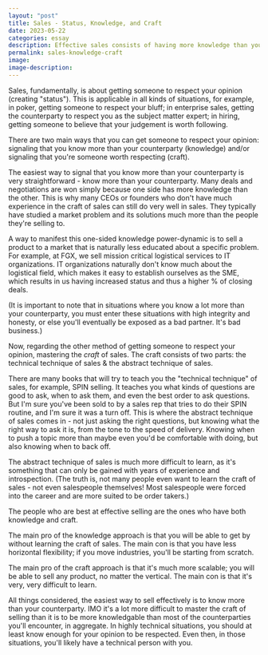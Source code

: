 ```yaml
---
layout: "post"
title: Sales - Status, Knowledge, and Craft
date: 2023-05-22
categories: essay
description: Effective sales consists of having more knowledge than your counterparty and/or the ability to persuade via techniques.
permalink: sales-knowledge-craft
image:
image-description:
---
```

Sales, fundamentally, is about getting someone to respect your opinion (creating "status"). This is applicable in all kinds of situations, for example, in poker, getting someone to respect your bluff; in enterprise sales, getting the counterparty to respect you as the subject matter expert; in hiring, getting someone to believe that your judgement is worth following.

There are two main ways that you can get someone to respect your opinion: signaling that you know more than your counterparty (knowledge) and/or signaling that you're someone worth respecting (craft).

The easiest way to signal that you know more than your counterparty is very straightforward - know more than your counterparty. Many deals and negotiations are won simply because one side has more knowledge than the other. This is why many CEOs or founders who don't have much experience in the craft of sales can still do very well in sales. They typically have studied a market problem and its solutions much more than the people they're selling to.

A way to manifest this one-sided knowledge power-dynamic is to sell a product to a market that is naturally less educated about a specific problem. For example, at FGX, we sell mission critical logistical services to IT organizations. IT organizations naturally don't know much about the logistical field, which makes it easy to establish ourselves as the SME, which results in us having increased status and thus a higher % of closing deals.

(It is important to note that in situations where you know a lot more than your counterparty, you must enter these situations with high integrity and honesty, or else you'll eventually be exposed as a bad partner. It's bad business.)

Now, regarding the other method of getting someone to respect your opinion, mastering the *craft* of sales. The craft consists of two parts: the technical technique of sales & the abstract technique of sales.

There are many books that will try to teach you the "technical technique" of sales, for example, SPIN selling. It teaches you what kinds of questions are good to ask, when to ask them, and even the best order to ask questions. But I'm sure you've been sold to by a sales rep that tries to do their SPIN routine, and I'm sure it was a turn off. This is where the abstract technique of sales comes in - not just asking the right questions, but knowing what the right way to ask it is, from the tone to the speed of delivery. Knowing when to push a topic more than maybe even you'd be comfortable with doing, but also knowing when to back off.

The abstract technique of sales is much more difficult to learn, as it's something that can only be gained with years of experience and introspection. (The truth is, not many people even want to learn the craft of sales - not even salespeople themselves! Most salespeople were forced into the career and are more suited to be order takers.)

The people who are best at effective selling are the ones who have both knowledge and craft.

The main pro of the knowledge approach is that you will be able to get by without learning the craft of sales. The main con is that you have less horizontal flexibility; if you move industries, you'll be starting from scratch.

The main pro of the craft approach is that it's much more scalable; you will be able to sell any product, no matter the vertical. The main con is that it's very, very difficult to learn.

All things considered, the easiest way to sell effectively is to know more than your counterparty. IMO it's a lot more difficult to master the craft of selling than it is to be more knowledgable than most of the counterparties you'll encounter, in aggregate. In highly technical situations, you should at least know enough for your opinion to be respected. Even then, in those situations, you'll likely have a technical person with you.





